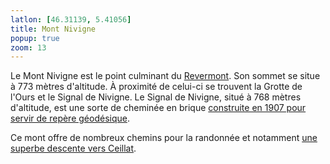 ```yaml
---
latlon: [46.31139, 5.41056]
title: Mont Nivigne
popup: true
zoom: 13
---
```


Le Mont Nivigne est le point culminant du [Revermont](/tags/revermont/). Son sommet se situe à
773&nbsp;mètres d'altitude. À proximité de celui-ci se trouvent la
Grotte de l'Ours et le Signal de Nivigne. Le Signal de Nivigne, situé à
768&nbsp;mètres d'altitude, est une sorte de cheminée en brique [construite en
1907 pour servir de repère
géodésique](http://www.leprogres.fr/sortir/2014/05/22/le-signal-du-mont-nivigne-la-vigie-du-revermont).

Ce mont offre de nombreux chemins pour la randonnée et notamment [une superbe
descente vers Ceillat](/single-tracks/descente-mont-nivigne-ceillat/).
